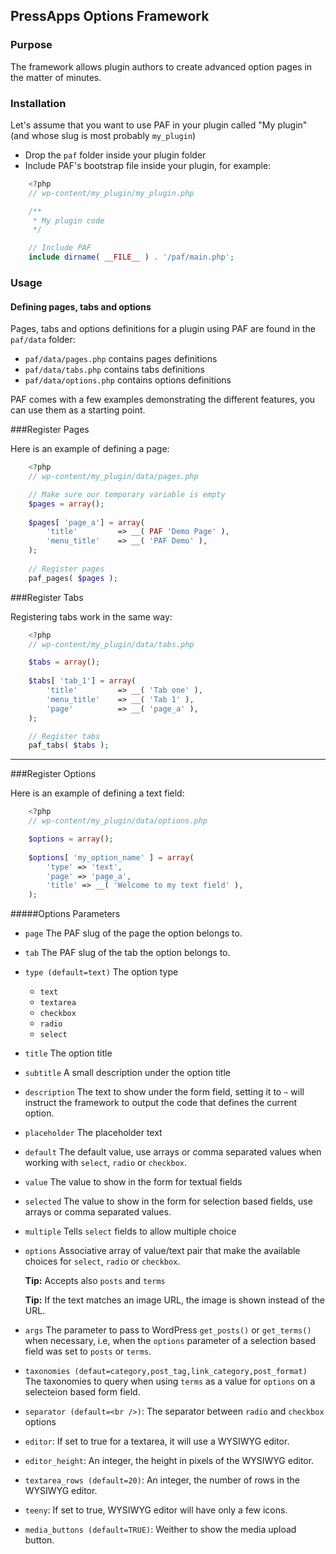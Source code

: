 ## PressApps Options Framework

### Purpose

The framework allows plugin authors to create advanced option pages in the matter of minutes.

### Installation

Let's assume that you want to use PAF in your plugin called "My plugin" (and whose slug is most probably `my_plugin`)

* Drop the `paf` folder inside your plugin folder
* Include PAF's bootstrap file inside your plugin, for example:

```PHP
    <?php
    // wp-content/my_plugin/my_plugin.php

    /**
     * My plugin code
     */

    // Include PAF
    include dirname( __FILE__ ) . '/paf/main.php';
```

### Usage

#### Defining pages, tabs and options

Pages, tabs and options definitions for a plugin using PAF are found in the `paf/data` folder:

* `paf/data/pages.php` contains pages definitions
* `paf/data/tabs.php` contains tabs definitions
* `paf/data/options.php` contains options definitions

PAF comes with a few examples demonstrating the different features, you can use them as a starting point.

###Register Pages

Here is an example of defining a page:

```PHP
    <?php
    // wp-content/my_plugin/data/pages.php

    // Make sure our temporary variable is empty
    $pages = array();
    
    $pages[ 'page_a'] = array(
        'title'         => __( PAF 'Demo Page' ),   
        'menu_title'    => __( 'PAF Demo' ),     
    );
    
    // Register pages
    paf_pages( $pages );
```

###Register Tabs

Registering tabs work in the same way:

```PHP
    <?php
    // wp-content/my_plugin/data/tabs.php

    $tabs = array();
    
    $tabs[ 'tab_1'] = array(
        'title'         => __( 'Tab one' ),
        'menu_title'    => __( 'Tab 1' ),
        'page'          => __( 'page_a' ),
    );

    // Register tabs
    paf_tabs( $tabs );
```

----

###Register Options

Here is an example of defining a text field:

```PHP
    <?php
    // wp-content/my_plugin/data/options.php

    $options = array();
    
    $options[ 'my_option_name' ] = array(
        'type' => 'text',
        'page' => 'page_a',
        'title' => __( 'Welcome to my text field' ),
    );
```

#####Options Parameters

* `page` The PAF slug of the page the option belongs to.

* `tab` The PAF slug of the tab the option belongs to.

* `type (default=text)` The option type

  * `text`
  * `textarea`
  * `checkbox`
  * `radio`
  * `select`


* `title` The option title

* `subtitle` A small description under the option title

* `description` The text to show under the form field, setting it to `~` will instruct the framework to output the code that defines the current option. 

* `placeholder` The placeholder text

* `default` The default value, use arrays or comma separated values when working with `select`, `radio` or `checkbox`.

* `value` The value to show in the form for textual fields

* `selected` The value to show in the form for selection based fields, use arrays or comma separated values.

* `multiple` Tells `select` fields to allow multiple choice

* `options` Associative array of value/text pair that make the available choices for `select`, `radio` or `checkbox`. 

  **Tip:** Accepts also `posts` and `terms`
  
  **Tip:** If the text matches an image URL, the image is shown instead of the URL.
  
* `args` The parameter to pass to WordPress `get_posts()` or `get_terms()` when necessary, i.e, when the `options` parameter of a selection based field was set to `posts` or `terms`.

* `taxonomies (defaut=category,post_tag,link_category,post_format)` The taxonomies to query when using `terms` as a value for `options` on a selecteion based form field.

  
* `separator (default=<br />)`: The separator between `radio` and `checkbox` options

* `editor`: If set to true for a textarea, it will use a WYSIWYG editor.

* `editor_height`: An integer, the height in pixels of the WYSIWYG editor.

* `textarea_rows (default=20)`: An integer, the number of rows in the WYSIWYG editor.

* `teeny`: If set to true, WYSIWYG editor will have only a few icons.

* `media_buttons (default=TRUE)`: Weither to show the media upload button.
